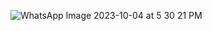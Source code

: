 
![WhatsApp Image 2023-10-04 at 5 30 21 PM](https://github.com/Sitarairum/ToDoApp/assets/66296915/b1613d5a-f895-4bb8-9257-0798abdcaafa)
